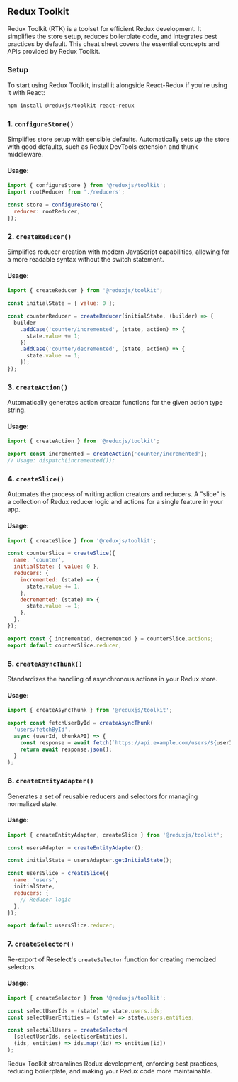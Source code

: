 ## Redux Toolkit

Redux Toolkit (RTK) is a toolset for efficient Redux development. It simplifies the store setup, reduces boilerplate code, and integrates best practices by default. This cheat sheet covers the essential concepts and APIs provided by Redux Toolkit.

### Setup

To start using Redux Toolkit, install it alongside React-Redux if you're using it with React:

```bash
npm install @reduxjs/toolkit react-redux
```

### 1. `configureStore()`

Simplifies store setup with sensible defaults. Automatically sets up the store with good defaults, such as Redux DevTools extension and thunk middleware.

#### Usage:

```javascript
import { configureStore } from '@reduxjs/toolkit';
import rootReducer from './reducers';

const store = configureStore({
  reducer: rootReducer,
});
```

### 2. `createReducer()`

Simplifies reducer creation with modern JavaScript capabilities, allowing for a more readable syntax without the switch statement.

#### Usage:

```javascript
import { createReducer } from '@reduxjs/toolkit';

const initialState = { value: 0 };

const counterReducer = createReducer(initialState, (builder) => {
  builder
    .addCase('counter/incremented', (state, action) => {
      state.value += 1;
    })
    .addCase('counter/decremented', (state, action) => {
      state.value -= 1;
    });
});
```

### 3. `createAction()`

Automatically generates action creator functions for the given action type string.

#### Usage:

```javascript
import { createAction } from '@reduxjs/toolkit';

export const incremented = createAction('counter/incremented');
// Usage: dispatch(incremented());
```

### 4. `createSlice()`

Automates the process of writing action creators and reducers. A "slice" is a collection of Redux reducer logic and actions for a single feature in your app.

#### Usage:

```javascript
import { createSlice } from '@reduxjs/toolkit';

const counterSlice = createSlice({
  name: 'counter',
  initialState: { value: 0 },
  reducers: {
    incremented: (state) => {
      state.value += 1;
    },
    decremented: (state) => {
      state.value -= 1;
    },
  },
});

export const { incremented, decremented } = counterSlice.actions;
export default counterSlice.reducer;
```

### 5. `createAsyncThunk()`

Standardizes the handling of asynchronous actions in your Redux store.

#### Usage:

```javascript
import { createAsyncThunk } from '@reduxjs/toolkit';

export const fetchUserById = createAsyncThunk(
  'users/fetchById',
  async (userId, thunkAPI) => {
    const response = await fetch(`https://api.example.com/users/${userId}`);
    return await response.json();
  }
);
```

### 6. `createEntityAdapter()`

Generates a set of reusable reducers and selectors for managing normalized state.

#### Usage:

```javascript
import { createEntityAdapter, createSlice } from '@reduxjs/toolkit';

const usersAdapter = createEntityAdapter();

const initialState = usersAdapter.getInitialState();

const usersSlice = createSlice({
  name: 'users',
  initialState,
  reducers: {
    // Reducer logic
  },
});

export default usersSlice.reducer;
```

### 7. `createSelector()`

Re-export of Reselect's `createSelector` function for creating memoized selectors.

#### Usage:

```javascript
import { createSelector } from '@reduxjs/toolkit';

const selectUserIds = (state) => state.users.ids;
const selectUserEntities = (state) => state.users.entities;

const selectAllUsers = createSelector(
  [selectUserIds, selectUserEntities],
  (ids, entities) => ids.map((id) => entities[id])
);
```

Redux Toolkit streamlines Redux development, enforcing best practices, reducing boilerplate, and making your Redux code more maintainable.